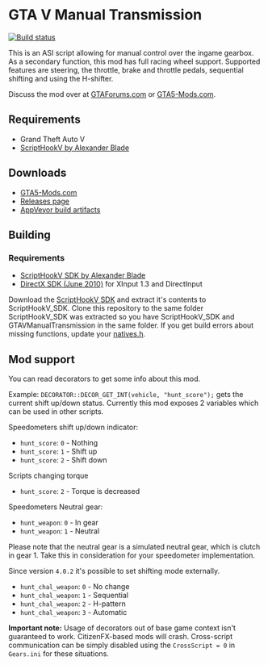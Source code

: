 [comment]: # (GitHub README.md)
GTA V Manual Transmission
=========================
[![Build status](https://ci.appveyor.com/api/projects/status/gy6yh17lp5l1k48d?svg=true)](https://ci.appveyor.com/project/E66666666/gtavmanualtransmission)

This is an ASI script allowing for manual control over the ingame gearbox. As a secondary function, this mod has full racing wheel support. Supported features are steering, the throttle, brake and throttle pedals, sequential shifting and using the H-shifter.

Discuss the mod over at [GTAForums.com](http://gtaforums.com/topic/840830-manual-transmission/) or [GTA5-Mods.com](https://forums.gta5-mods.com/topic/1840/script-wip-manual-transmission-steering-wheel-support-4-0).


## Requirements
* Grand Theft Auto V
* [ScriptHookV by Alexander Blade](http://www.dev-c.com/gtav/scripthookv/)

## Downloads

* [GTA5-Mods.com](https://www.gta5-mods.com/scripts/manual-transmission-ikt)
* [Releases page](https://github.com/E66666666/GTAVManualTransmission/releases)
* [AppVeyor build artifacts](https://ci.appveyor.com/project/E66666666/gtavmanualtransmission/build/artifacts)

## Building

### Requirements
* [ScriptHookV SDK by Alexander Blade](http://www.dev-c.com/gtav/scripthookv/)
* [DirectX SDK (June 2010)](https://www.microsoft.com/en-us/download/details.aspx?id=6812) for XInput 1.3 and DirectInput

Download the [ScriptHookV SDK](http://www.dev-c.com/gtav/scripthookv/) and extract it's contents to ScriptHookV_SDK.
Clone this repository to the same folder ScriptHookV_SDK was extracted so you have ScriptHookV_SDK and GTAVManualTransmission in the same folder. If you get build errors about missing functions, update your [natives.h](http://www.dev-c.com/nativedb/natives.h).

## Mod support
You can read decorators to get some info about this mod.

Example: ```DECORATOR::DECOR_GET_INT(vehicle, "hunt_score");``` gets the current shift up/down status. Currently this mod exposes 2 variables which can be used in other scripts.

Speedometers shift up/down indicator:
* `hunt_score`: `0` - Nothing
* `hunt_score`: `1` - Shift up
* `hunt_score`: `2` - Shift down

Scripts changing torque
* `hunt_score`: `2` - Torque is decreased

Speedometers Neutral gear:
* `hunt_weapon`: `0` - In gear
* `hunt_weapon`: `1` - Neutral

Please note that the neutral gear is a simulated neutral gear, which is clutch in gear 1. Take this in consideration for your speedometer implementation.

Since version `4.0.2` it's possible to set shifting mode externally.

* `hunt_chal_weapon`: `0` - No change
* `hunt_chal_weapon`: `1` - Sequential
* `hunt_chal_weapon`: `2` - H-pattern
* `hunt_chal_weapon`: `3` - Automatic

__Important note:__ Usage of decorators out of base game context isn't guaranteed to work. CitizenFX-based mods will crash. Cross-script communication can be simply disabled using the ```CrossScript = 0``` in ```Gears.ini``` for these situations.
